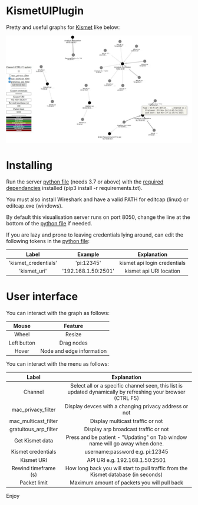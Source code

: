# KismetUIPlugin

Pretty and useful graphs for [Kismet](https://github.com/kismetwireless/kismet) like below:

![!](./UI.jpg "")

# Installing

Run the server [python file](./KismetUIPlugin.py) (needs 3.7 or above) with the [required dependancies](./requirements.txt) installed (pip3 install -r requirements.txt).

You must also install Wireshark and have a valid PATH for editcap (linux) or editcap.exe (windows).

By default this visualisation server runs on port 8050, change the line at the bottom of the [python file](./KismetUIPlugin.py) if needed.

If you are lazy and prone to leaving credentials lying around, can edit the following tokens in the [python file](./KismetUIPlugin.py):

| **Label** |    **Example**   | **Explanation** | 
| :-------------: | :----------: | :----------: | 
| 'kismet_credentials' | 'pi:12345' | kismet api login credentials |
| 'kismet_uri'  | '192.168.1.50:2501' |  kismet api URI location |

# User interface

You can interact with the graph as follows:

| **Mouse** | **Feature** |
| :-------------: | :----------: |
| Wheel | Resize |
| Left button | Drag nodes |
| Hover | Node and edge information |

You can interact with the menu as follows:

| **Label** | **Explanation** | 
| :-------------: | :----------: |
| Channel | Select all or a specific channel seen, this list is updated dynamically by refreshing your browser (CTRL F5) |
| mac_privacy_filter | Display devces with a changing privacy address or not |
| mac_multicast_filter | Display multicast traffic or not |
| gratuitous_arp_filter | Display arp broadcast traffic or not |
| Get Kismet data | Press and be patient - "Updating" on Tab window name will go away when done. |
| Kismet credentials | username:password e.g. pi:12345 |
| Kismet URI | API URI e.g. 192.168.1.50:2501 |
| Rewind timeframe (s) | How long back you will start to pull traffic from the Kismet database (in seconds) |
| Packet limit | Maximum amount of packets you will pull back |

Enjoy


